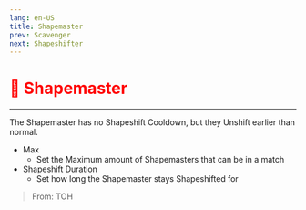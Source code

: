 ```yaml
---
lang: en-US
title: Shapemaster
prev: Scavenger
next: Shapeshifter
---
```


# <font color="red">🔷 <b>Shapemaster</b></font> <Badge text="Concealing" type="tip" vertical="middle"/>
---

The Shapemaster has no Shapeshift Cooldown, but they Unshift earlier than normal.
* Max
  * Set the Maximum amount of Shapemasters that can be in a match
* Shapeshift Duration
  * Set how long the Shapemaster stays Shapeshifted for

> From: TOH